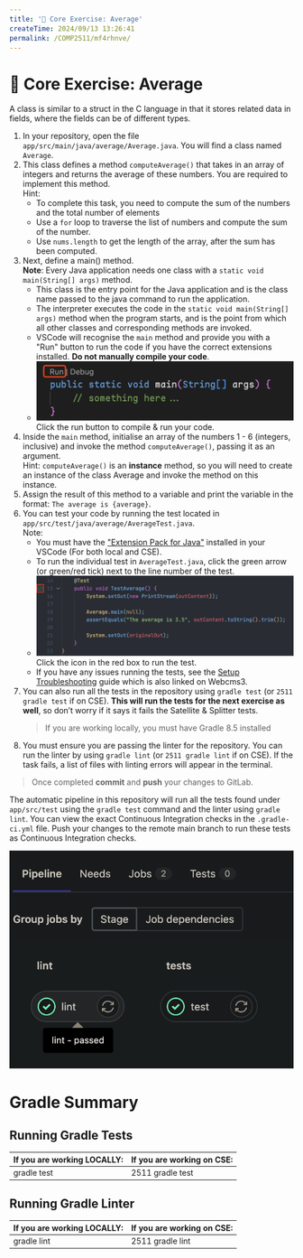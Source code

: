 ```yaml
---
title: '🔢 Core Exercise: Average'
createTime: 2024/09/13 13:26:41
permalink: /COMP2511/mf4rhnve/
---
```


# 🔢 Core Exercise: Average

A class is similar to a struct in the C language in that it stores related data in fields, where the fields can be of different types.

1. In your repository, open the file `app/src/main/java/average/Average.java`. You will find a class named `Average`.
2. This class defines a method `computeAverage()` that takes in an array of integers and returns the average of these numbers. You are required to implement this method.<br/>
   Hint:
   - To complete this task, you need to compute the sum of the numbers and the total number of elements
   - Use a `for` loop to traverse the list of numbers and compute the sum of the number.
   - Use `nums.length` to get the length of the array, after the sum has been computed.
3. Next, define a main() method. <br/>
   **Note**: Every Java application needs one class with a `static void main(String[] args)` method.
   - This class is the entry point for the Java application and is the class name passed to the java command to run the application.
   - The interpreter executes the code in the `static void main(String[] args)` method when the program starts, and is the point from which all other classes and corresponding methods are invoked.
   - VSCode will recognise the `main` method and provide you with a "Run" button to run the code if you have the correct extensions installed. **Do not manually compile your code**.
   - ![Click the run button to compile & run your code](./images/AverageMainFunction.png) Click the run button to compile & run your code.
4. Inside the `main` method, initialise an array of the numbers 1 - 6 (integers, inclusive) and invoke the method `computeAverage()`, passing it as an argument. <br/>
   Hint: `computeAverage()` is an **instance** method, so you will need to create an instance of the class Average and invoke the method on this instance.
5. Assign the result of this method to a variable and print the variable in the format: `The average is {average}`.
6. You can test your code by running the test located in `app/src/test/java/average/AverageTest.java`. <br/>
   Note:
   - You must have the ["Extension Pack for Java"](https://marketplace.visualstudio.com/items?itemName=vscjava.vscode-java-pack) installed in your VSCode (For both local and CSE).
   - To run the individual test in `AverageTest.java`, click the green arrow (or green/red tick) next to the line number of the test.
   - ![Click the icon in the red box to run the test](./images/AverageTestRun.png) Click the icon in the red box to run the test.
   - If you have any issues running the tests, see the [Setup Troubleshooting](https://nw-syd-gitlab.cseunsw.tech/COMP2511/24T2/content/-/blob/main/setup/docs/SetupTroubleshooting.md) guide which is also linked on Webcms3.
7. You can also run all the tests in the repository using `gradle test` (or `2511 gradle test` if on CSE). **This will run the tests for the next exercise as well**, so don’t worry if it says it fails the Satellite & Splitter tests. <br/>
   > If you are working locally, you must have Gradle 8.5 installed
8. You must ensure you are passing the linter for the repository. You can run the linter by using `gradle lint` (or `2511 gradle lint` if on CSE). If the task fails, a list of files with linting errors will appear in the terminal.

> Once completed **commit** and **push** your changes to GitLab.

The automatic pipeline in this repository will run all the tests found under `app/src/test` using the `gradle test` command and the linter using `gradle lint`. You can view the exact Continuous Integration checks in the `.gradle-ci.yml` file. Push your changes to the remote main branch to run these tests as Continuous Integration checks.

![](./images/AverageGitLabCI.png)

# Gradle Summary

## Running Gradle Tests

|If you are working LOCALLY:|If you are working on CSE:
|---|---|
|gradle test|2511 gradle test|

## Running Gradle Linter

|If you are working LOCALLY:|If you are working on CSE:
|---|---|
|gradle lint|2511 gradle lint|

